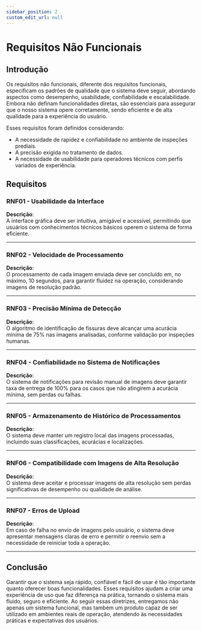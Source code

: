 ```yaml
---
sidebar_position: 2
custom_edit_url: null
---
```


# Requisitos Não Funcionais

## Introdução
Os requisitos não funcionais, diferente dos requisitos funcionais, especificam os padrões de qualidade que o sistema deve seguir, abordando aspectos como desempenho, usabilidade, confiabilidade e escalabilidade. Embora não definam funcionalidades diretas, são essenciais para assegurar que o nosso sistema opere corretamente, sendo eficiente e de alta qualidade para a experiência do usuário.

Esses requisitos foram definidos considerando:
- A necessidade de rapidez e confiabilidade no ambiente de inspeções prediais.
- A precisão exigida no tratamento de dados.
- A necessidade de usabilidade para operadores técnicos com perfis variados de experiência.

## Requisitos

### RNF01 - Usabilidade da Interface
**Descrição**:  
A interface gráfica deve ser intuitiva, amigável e acessível, permitindo que usuários com conhecimentos técnicos básicos operem o sistema de forma eficiente.

---

### RNF02 - Velocidade de Processamento
**Descrição**:  
O processamento de cada imagem enviada deve ser concluído em, no máximo, 10 segundos, para garantir fluidez na operação, considerando imagens de resolução padrão.

---

### RNF03 - Precisão Mínima de Detecção
**Descrição**:  
O algoritmo de identificação de fissuras deve alcançar uma acurácia mínima de 75% nas imagens analisadas, conforme validação por inspeções humanas.

---

### RNF04 - Confiabilidade no Sistema de Notificações
**Descrição**:  
O sistema de notificações para revisão manual de imagens deve garantir taxa de entrega de 100% para os casos que não atingirem a acurácia mínima, sem perdas ou falhas.

---

### RNF05 - Armazenamento de Histórico de Processamentos
**Descrição**:  
O sistema deve manter um registro local das imagens processadas, incluindo suas classificações, acurácias e localizações.

---

### RNF06 - Compatibilidade com Imagens de Alta Resolução
**Descrição**:  
O sistema deve aceitar e processar imagens de alta resolução sem perdas significativas de desempenho ou qualidade de análise.

---

### RNF07 - Erros de Upload
**Descrição**:  
Em caso de falha no envio de imagens pelo usuário, o sistema deve apresentar mensagens claras de erro e permitir o reenvio sem a necessidade de reiniciar toda a operação.

---

## Conclusão
Garantir que o sistema seja rápido, confiável e fácil de usar é tão importante quanto oferecer boas funcionalidades. Esses requisitos ajudam a criar uma experiência de uso que faz diferença na prática, tornando o sistema mais fluido, seguro e eficiente. Ao seguir essas diretrizes, entregamos não apenas um sistema funcional, mas também um produto capaz de ser utilizado em ambientes reais de operação, atendendo às necessidades práticas e expectativas dos usuários.
